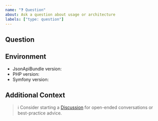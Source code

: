 ```yaml
---
name: "❓ Question"
about: Ask a question about usage or architecture
labels: ["type: question"]
---
```


## Question
<!-- Describe your question in detail. What are you trying to achieve? -->

## Environment
- JsonApiBundle version: 
- PHP version: 
- Symfony version: 

## Additional Context
<!-- Links to documentation you have read, code snippets, or related issues. -->

> ℹ️ Consider starting a [Discussion](https://github.com/AlexFigures/jsonapi-symfony/discussions/new?category=questions) for open-ended conversations or best-practice advice.
